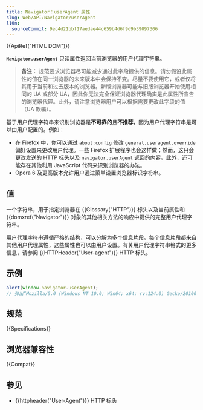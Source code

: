 ```yaml
---
title: Navigator：userAgent 属性
slug: Web/API/Navigator/userAgent
l10n:
  sourceCommit: 9ec4d21bbf17aedae44c659b4d6f9d9b39097306
---
```


{{ApiRef("HTML DOM")}}

**`Navigator.userAgent`** 只读属性返回当前浏览器的用户代理字符串。

> **备注：** 规范要求浏览器尽可能减少通过此字段提供的信息。请勿假设此属性的值在同一浏览器的未来版本中会保持不变。尽量不要使用它，或者仅将其用于当前和过去版本的浏览器。新版浏览器可能与旧版浏览器开始使用相同的
> UA 或部分 UA，因此你无法完全保证浏览器代理确实是此属性所宣告的浏览器代理。此外，请注意浏览器用户可以根据需要更改此字段的值（UA 欺骗）。

基于用户代理字符串来识别浏览器是**不可靠的**且**不推荐**，因为用户代理字符串是可以由用户配置的。例如：

- 在 Firefox 中，你可以通过 `about:config` 修改 `general.useragent.override` 偏好设置来更改用户代理。一些 Firefox 扩展程序也会这样做；然而，这只会更改发送的
  HTTP 标头以及 `navigator.userAgent` 返回的内容。此外，还可能存在其他利用 JavaScript 代码来识别浏览器的办法。
- Opera 6 及更高版本允许用户通过菜单设置浏览器标识字符串。

## 值

一个字符串，用于指定浏览器在 {{Glossary("HTTP")}} 标头以及当前属性和 {{domxref("Navigator")}} 对象的其他相关方法的响应中提供的完整用户代理字符串。

用户代理字符串遵循严格的结构，可以分解为多个信息片段。每个信息片段都来自其他用户代理属性，这些属性也可以由用户设置。有关用户代理字符串格式的更多信息，请参阅 {{HTTPHeader("User-agent")}} HTTP 标头。

## 示例

```js
alert(window.navigator.userAgent);
// 弹出“Mozilla/5.0 (Windows NT 10.0; Win64; x64; rv:124.0) Gecko/20100101 Firefox/124.0”
```

## 规范

{{Specifications}}

## 浏览器兼容性

{{Compat}}

## 参见

- {{httpheader("User-Agent")}} HTTP 标头
